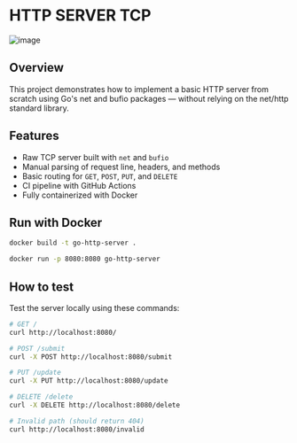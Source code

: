 # HTTP SERVER TCP

![image](https://github.com/user-attachments/assets/f8eeac76-fd2b-4a07-8388-6ba1b61a08b6)

## Overview

This project demonstrates how to implement a basic HTTP server from scratch using Go's net and bufio packages — without relying on the net/http standard library.

## Features

- Raw TCP server built with `net` and `bufio`
- Manual parsing of request line, headers, and methods
- Basic routing for `GET`, `POST`, `PUT`, and `DELETE`
- CI pipeline with GitHub Actions
- Fully containerized with Docker
  
## Run with Docker

```bash
docker build -t go-http-server .
```
```bash
docker run -p 8080:8080 go-http-server
```
## How to test

Test the server locally using these commands:

```bash
# GET /
curl http://localhost:8080/

# POST /submit
curl -X POST http://localhost:8080/submit

# PUT /update
curl -X PUT http://localhost:8080/update

# DELETE /delete
curl -X DELETE http://localhost:8080/delete

# Invalid path (should return 404)
curl http://localhost:8080/invalid
```
